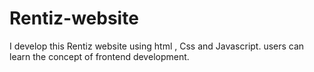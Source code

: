 # Rentiz-website
I develop this Rentiz website using html , Css and Javascript. users can learn the concept of frontend development.
